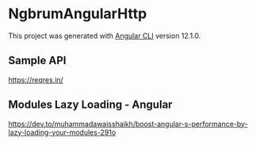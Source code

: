 # NgbrumAngularHttp

This project was generated with [Angular CLI](https://github.com/angular/angular-cli) version 12.1.0.

## Sample API
https://reqres.in/

## Modules Lazy Loading - Angular
https://dev.to/muhammadawaisshaikh/boost-angular-s-performance-by-lazy-loading-your-modules-291o